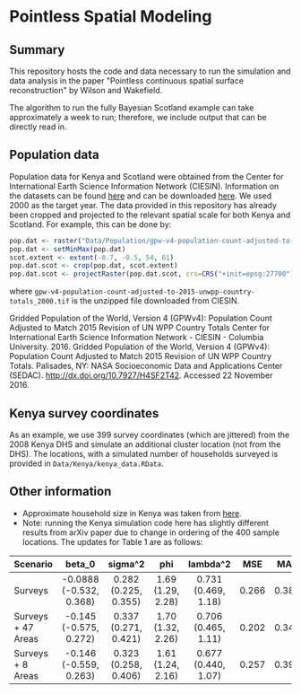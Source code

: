 # Pointless Spatial Modeling

## Summary

This repository hosts the code and data necessary to run the simulation and data analysis in the paper "Pointless continuous spatial surface reconstruction" by Wilson and Wakefield.

The algorithm to run the fully Bayesian Scotland example can take approximately a week to run; therefore, we include output that can be directly read in.

## Population data

Population data for Kenya and Scotland were obtained from the Center for International Earth Science Information Network (CIESIN). Information on the datasets can be found [here](http://sedac.ciesin.columbia.edu/binaries/web/sedac/collections/gpw-v4/gpw-v4-documentation.pdf) and can be downloaded [here](http://sedac.ciesin.columbia.edu/data/sets/browse). We used 2000 as the target year. The data provided in this repository has already been cropped and projected to the relevant spatial scale for both Kenya and Scotland. For example, this can be done by:

```R
pop.dat <- raster("Data/Population/gpw-v4-population-count-adjusted-to-2015-unwpp-country-totals_2000.tif")
pop.dat <- setMinMax(pop.dat)
scot.extent <- extent(-8.7, -0.5, 54, 61)
pop.dat.scot <- crop(pop.dat, scot.extent)
pop.dat.scot <- projectRaster(pop.dat.scot, crs=CRS("+init=epsg:27700"))
```

where `gpw-v4-population-count-adjusted-to-2015-unwpp-country-totals_2000.tif` is the unzipped file downloaded from CIESIN.

Gridded Population of the World, Version 4 (GPWv4): Population Count Adjusted to Match 2015 Revision of UN WPP Country Totals Center for International Earth Science Information Network - CIESIN - Columbia University. 2016. Gridded Population of the World, Version 4 (GPWv4): Population Count Adjusted to Match 2015 Revision of UN WPP Country Totals. Palisades, NY: NASA Socioeconomic Data and Applications Center (SEDAC). http://dx.doi.org/10.7927/H4SF2T42. Accessed 22 November 2016.

## Kenya survey coordinates

As an example, we use 399 survey coordinates (which are jittered) from the 2008 Kenya DHS and simulate an additional cluster location (not from the DHS). The locations, with a simulated number of households surveyed is provided in `Data/Kenya/kenya_data.RData`.

## Other information

- Approximate household size in Kenya was taken from [here](https://dhsprogram.com/pubs/pdf/fr308/fr308.pdf).
- Note: running the Kenya simulation code here has slightly different results from arXiv paper due to change in ordering of the 400 sample locations. The updates for Table 1 are as follows:

 Scenario | beta_0  | sigma^2 | phi | lambda^2 | MSE | MAE 
 -------------- | :--------------: | :--------------: | :--------------: | :--------------: | ------ | ------
Surveys | -0.0888 <br/> (-0.532, 0.368) | 0.282 <br/> (0.225, 0.355) | 1.69 <br/> (1.29, 2.28) | 0.731 <br/> (0.469, 1.18) | 0.266 | 0.386
Surveys + 47 Areas | -0.145 <br/> (-0.575, 0.272) | 0.337 <br/> (0.271, 0.421) | 1.70 <br/> (1.32, 2.26) | 0.706 <br/> (0.465, 1.11) | 0.202 | 0.348
Surveys + 8 Areas | -0.146 <br/> (-0.559, 0.263) | 0.323 <br/> (0.258, 0.406) | 1.61 <br/> (1.24, 2.16) | 0.677 <br/> (0.440, 1.07) | 0.257 | 0.393

